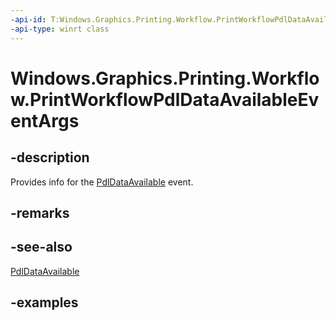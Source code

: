 ```yaml
---
-api-id: T:Windows.Graphics.Printing.Workflow.PrintWorkflowPdlDataAvailableEventArgs
-api-type: winrt class
---
```


# Windows.Graphics.Printing.Workflow.PrintWorkflowPdlDataAvailableEventArgs

<!--
public sealed class PrintWorkflowPdlDataAvailableEventArgs
-->


## -description

Provides info for the [PdlDataAvailable](printworkflowjobuisession_pdldataavailable.md) event.

## -remarks

## -see-also

[PdlDataAvailable](printworkflowjobuisession_pdldataavailable.md)

## -examples


